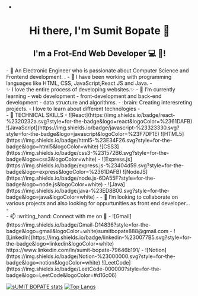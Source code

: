 - <p align="center">
 
</p>

<h1 align="center">
Hi there, I'm Sumit Bopate</a> 👋
</h3>

<h2 align="center">
I'm a Frot-End Web Developer 💻  🎨!
</h2> 
- 👋 An Electronic Engineer who is passionate about  Computer Science and Frontend development.  .
- 👀 I have been working with programming languages like HTML, CSS, JavaScript,React JS and Java.
- </br>
       ✨ I love the entire process of developing websites.✨
- 🌱 I’m currently learning 
-  web development 
-  front-development and back-end development 
-  data structure and algorithms.
- :brain:   Creating interesreting projects.
-   I love to learn about different technologies 
-   </br>
-    💼 TECHNICAL SKILLS
- ![React](https://img.shields.io/badge/react-%2320232a.svg?style=for-the-badge&logo=react&logoColor=%2361DAFB) ![JavaScript](https://img.shields.io/badge/javascript-%23323330.svg?style=for-the-badge&logo=javascript&logoColor=%23F7DF1E) ![HTML5](https://img.shields.io/badge/html5-%23E34F26.svg?style=for-the-badge&logo=html5&logoColor=white) 	![CSS3](https://img.shields.io/badge/css3-%231572B6.svg?style=for-the-badge&logo=css3&logoColor=white)  
-  ![Express.js](https://img.shields.io/badge/express.js-%23404d59.svg?style=for-the-badge&logo=express&logoColor=%2361DAFB)      ![NodeJS](https://img.shields.io/badge/node.js-6DA55F?style=for-the-badge&logo=node.js&logoColor=white) 
- ![Java](https://img.shields.io/badge/java-%23ED8B00.svg?style=for-the-badge&logo=java&logoColor=white)  
- 
- 💞️ I’m looking to collaborate on  various projects and also looking for oppurtunities as front end  developer...
- </br>
- 📫 :writing_hand: Connect with me on  🤝 
- ![Gmail](https://img.shields.io/badge/Gmail-D14836?style=for-the-badge&logo=gmail&logoColor=white)sumitbopate888@gmail.com
- ![LinkedIn](https://img.shields.io/badge/linkedin-%230077B5.svg?style=for-the-badge&logo=linkedin&logoColor=white) https://www.linkedin.com/in/sumit-bopate-79646b191/
- ![Notion](https://img.shields.io/badge/Notion-%23000000.svg?style=for-the-badge&logo=notion&logoColor=white)
![LeetCode](https://img.shields.io/badge/LeetCode-000000?style=for-the-badge&logo=LeetCode&logoColor=#d16c06)

[![sUMIT BOPATE stats](https://github-readme-stats.vercel.app/api?username=SUMITBOPATE&show_icons=true&theme=radical)](https://github.com/sumitbopate/github-readme-stats)
[![Top Langs](https://github-readme-stats.vercel.app/api/top-langs/?username=sumitbopate&layout=compact)](https://github.com/sumitbopate/github-readme-stats)

<!---


SUMITBOPATE/SUMITBOPATE is a ✨ special ✨ repository because its `README.md` (this file) appears on your GitHub profile.
You can click the Preview link to take a look at your changes.
--->

